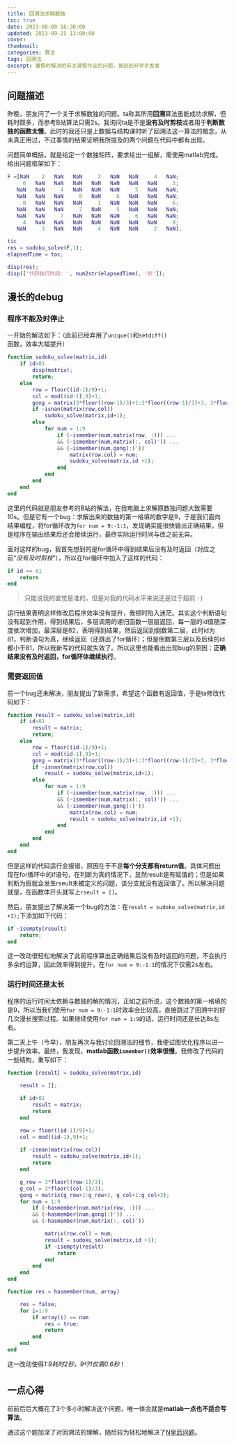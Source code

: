 ```yaml
---
title: 回溯法求解数独
toc: true
date: 2023-08-08 16:30:00
updated: 2023-09-25 13:00:00
cover:
thumbnail:
categories: 算法
tags: 回溯法
excerpt: 暑假时解决的有关课程作业的问题，推迟到开学才发表
---
```



## 问题描述

昨晚，朋友问了一个关于求解数独的问题。ta称其所用**回溯**算法虽能成功求解，但耗时颇多，而参考B站算法只需2s。我询问ta是不是**没有及时剪枝**或者用于**判断数独的函数太慢**。此时的我还只是上数据与结构课时听了回溯法这一算法的概念，从未真正用过，不过事情的结果证明我所提及的两个问题在代码中都有出现。


问题简单概括，就是给定一个数独矩阵，要求给出一组解，需使用matlab完成。给出问题框架如下：
```matlab
F =[NaN    2   NaN   NaN     3   NaN   NaN     4   NaN;
     6   NaN   NaN   NaN   NaN   NaN   NaN   NaN     3;
   NaN   NaN     4   NaN   NaN   NaN     5   NaN   NaN;
   NaN   NaN   NaN     8   NaN     6   NaN   NaN   NaN;
     8   NaN   NaN   NaN     1   NaN   NaN   NaN     6;
   NaN   NaN   NaN     7   NaN     5   NaN   NaN   NaN;
   NaN   NaN     7   NaN   NaN   NaN     6   NaN   NaN;
     4   NaN   NaN   NaN   NaN   NaN   NaN   NaN     8;
   NaN     3   NaN   NaN     4   NaN   NaN     2   NaN];

tic
res = sudoku_solve(F,1);
elapsedTime = toc;

disp(res);
disp(['代码执行时间: ', num2str(elapsedTime), '秒']);
```

## 漫长的debug


### 程序不能及时停止

一开始的解法如下：（此前已经弃用了`unique()`和`setdiff()`函数，效率大幅提升）
```matlab
function sudoku_solve(matrix,id)
    if id>81
        disp(matrix);
        return;
    else
        row = floor((id-1)/9)+1;
        col = mod((id-1),9)+1;
        gong = matrix(3*floor((row-1)/3)+1:3*floor((row-1)/3)+3, 3*floor((col-1)/3)+1:3*floor((col-1)/3)+3);
        if ~isnan(matrix(row,col))
            sudoku_solve(matrix,id+1);
        else
            for num = 1:9
                if (~ismember(num,matrix(row, :))) ...
                && (~ismember(num,matrix(:, col)')) ...
                && (~ismember(num,gong(:)'))
                    matrix(row,col) = num;
                    sudoku_solve(matrix,id +1);
                end
            end
        end
    end
end
```

这里的代码就是朋友参考的B站的解法，在我电脑上求解原数独问题大致需要10s。但是它有一个bug：求解出来的数独的第一格填的数字是9，于是我们面向结果编程，将for循环改为`for num = 9:-1:1`，发现确实能很快输出正确结果，但是程序在输出结果后还会接续运行，最终实际运行时间与改之前无异。

面对这样的bug，我首先想到的是for循环中得到结果后没有及时返回（对应之前“*没有及时剪枝*”），所以在for循环中加入了这样的代码：
```matlab
if id == 81
    return
end
```
> 只能说我的直觉是准的，但是对我的代码水平来说还是过于超前 : )


运行结果表明这样修改后程序效率没有提升，我顿时陷入迷茫。其实这个判断语句没有起到作用，得到结果后，多层调用的递归函数一层层返回，每一层的id值随深度依次增加，最深层是82，表明得到结果，然后返回到倒数第二层，此时id为81，判断语句为真，继续返回（还跳出了for循环）；但是倒数第三层以及后续的id都小于81，所以我新写的代码就失效了。所以这里也能看出出现bug的原因：**正确结果没有及时返回，for循环体继续执行**。


### 需要返回值

前一个bug还未解决，朋友提出了新需求，希望这个函数有返回值，于是ta修改代码如下：
```matlab
function result = sudoku_solve(matrix,id)
    if id>81
        result = matrix;
        return;
    else
        row = floor((id-1)/9)+1;
        col = mod((id-1),9)+1;
        gong = matrix(3*floor((row-1)/3)+1:3*floor((row-1)/3)+3, 3*floor((col-1)/3)+1:3*floor((col-1)/3)+3);
        if ~isnan(matrix(row,col))
            result = sudoku_solve(matrix,id+1);
        else
            for num = 1:9
                if (~ismember(num,matrix(row, :))) ...
                && (~ismember(num,matrix(:, col)')) ...
                && (~ismember(num,gong(:)'))
                    matrix(row,col) = num;
                    result = sudoku_solve(matrix,id +1);
                end
            end
        end
    end
end
```

但是这样的代码运行会报错，原因在于不是**每个分支都有return值**。具体问题出现在for循环中的if语句，在判断为真的情况下，显然result是有赋值的；但是如果判断为假就会发生rseult未被定义的问题，该分支就没有返回值了。所以解决问题就是，在函数体开头就写上`rseult = []`。

然后，朋友提出了解决第一个bug的方法：在`result = sudoku_solve(matrix,id +1);`下添加如下代码：
```matlab
if ~isempty(rseult)
    return;
end
```
这一改动很轻松地解决了此前程序算出正确结果后没有及时返回的问题，不会执行多余的运算，因此效率得到提升，在`for num = 9:-1:1`的情况下仅需2s左右。


### 运行时间还是太长

程序的运行时间太依赖与数独的解的情况，正如之前所说，这个数独的第一格填的是9，所以当我们使用`for num = 9:-1:1`时效率会比较高，直接跳过了回溯中的好几次漫长搜索过程。如果继续使用`for num = 1:9`的话，运行时间还是长达8s左右。

第二天上午（今早），朋友再次与我讨论回溯法的细节，我便试图优化程序以进一步提升效率。最终，我发现，**matlab函数`ismember()`效率很慢**。我修改了代码的一些结构，重写如下：
```matlab 代码较长，点击展开 >folded
function [result] = sudoku_solve(matrix,id)
 
    result = [];

    if id>81
        result = matrix;
        return
    end

    row = floor((id-1)/9)+1;
    col = mod((id-1),9)+1;
    
    if ~isnan(matrix(row,col))
        result = sudoku_solve(matrix,id+1);
        return
    end

    g_row = 3*floor((row-1)/3);
    g_col = 3*floor((col-1)/3);
    gong = matrix(g_row+1:g_row+3, g_col+1:g_col+3);
    for num = 1:9
        if (~hasmember(num,matrix(row, :))) ...
        && (~hasmember(num,gong(:)')) ...
        && (~hasmember(num,matrix(:, col)'))

            matrix(row,col) = num;
            result = sudoku_solve(matrix,id +1);
            if ~isempty(result)
                return
            end
        end
    end  
end

function res = hasmember(num, array)

    res = false;
    for i=1:9
        if array(i) == num
            res = true;
            return
        end
    end
end
```
这一改动使得*1:9耗时2秒，9:-1:1仅需0.6秒*！


## 一点心得
前前后后大概花了3个多小时解决这个问题，唯一体会就是**matlab一点也不适合写算法**。

通过这个题加深了对回溯法的理解，随后较为轻松地解决了[N皇后问题](https://leetcode.cn/problems/n-queens/)。
